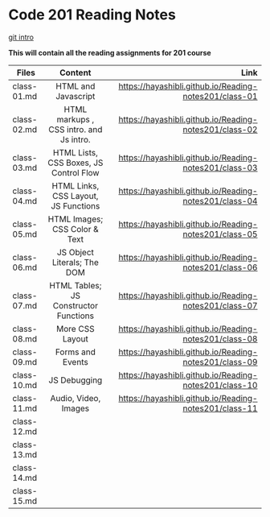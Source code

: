  # Code 201 Reading Notes
 [git intro](https://hayashibli.github.io/Reading-notes201/) 

 **This will contain all the reading assignments for 201 course**

|     Files    |              Content                   |                       Link                             |
|  ----------  |          :------------:                |                      ------:                           |
| class-01.md  | HTML and Javascript                    | https://hayashibli.github.io/Reading-notes201/class-01 |
| class-02.md  | HTML markups , CSS intro. and Js intro.| https://hayashibli.github.io/Reading-notes201/class-02 |
| class-03.md  | HTML Lists, CSS Boxes, JS Control Flow | https://hayashibli.github.io/Reading-notes201/class-03 |               
| class-04.md  | HTML Links, CSS Layout, JS Functions   | https://hayashibli.github.io/Reading-notes201/class-04 |
| class-05.md  | HTML Images; CSS Color & Text          | https://hayashibli.github.io/Reading-notes201/class-05 |
| class-06.md  | JS Object Literals; The DOM            | https://hayashibli.github.io/Reading-notes201/class-06 |
| class-07.md  | HTML Tables; JS Constructor Functions  | https://hayashibli.github.io/Reading-notes201/class-07 |
| class-08.md  | More CSS Layout                        | https://hayashibli.github.io/Reading-notes201/class-08 |
| class-09.md  | Forms and Events                       | https://hayashibli.github.io/Reading-notes201/class-09 |
| class-10.md  | JS Debugging                           | https://hayashibli.github.io/Reading-notes201/class-10 |
| class-11.md  | Audio, Video, Images                   | https://hayashibli.github.io/Reading-notes201/class-11 |
| class-12.md  |                                        |                                                        | 
| class-13.md  |                                        |                                                        |
| class-14.md  |                                        |                                                        |
| class-15.md  |                                        |                                                        |
